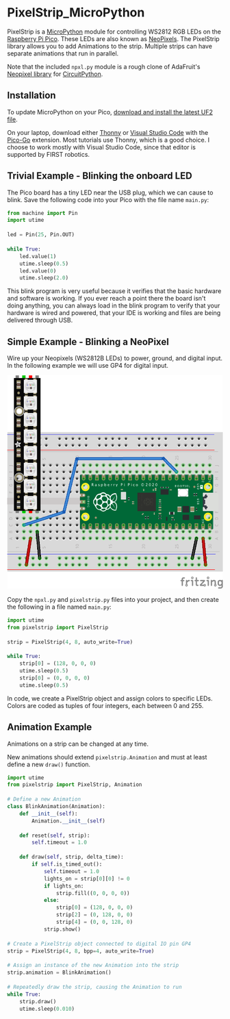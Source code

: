 # PixelStrip_MicroPython

PixelStrip is a [MicroPython](https://micropython.org/) module for controlling WS2812 RGB LEDs on the [Raspberry Pi Pico](https://www.raspberrypi.org/products/raspberry-pi-pico/).  These LEDs are also known as  [NeoPixels](https://learn.adafruit.com/adafruit-neopixel-uberguide). The PixelStrip library allows you to add Animations to the strip.  Multiple strips can have separate animations that run in parallel.

Note that the included `npxl.py` module is a rough clone of AdaFruit's [Neopixel library](https://github.com/adafruit/Adafruit_CircuitPython_NeoPixel) for [CircuitPython](https://learn.adafruit.com/welcome-to-circuitpython). 

## Installation

To update MicroPython on your Pico, [download and install the latest UF2 file](https://www.raspberrypi.org/documentation/microcontrollers/micropython.html).

On your laptop, download either [Thonny](https://thonny.org/) or [Visual Studio Code](https://code.visualstudio.com/) with the [Pico-Go](http://pico-go.net/) extension.  Most tutorials use Thonny, which is a good choice.  I choose to work mostly with Visual Studio Code, since that editor is supported by FIRST robotics.

## Trivial Example - Blinking the onboard LED

The Pico board has a tiny LED near the USB plug, which we can cause to blink.  Save the following code into your Pico with the file name `main.py`:

```python
from machine import Pin
import utime

led = Pin(25, Pin.OUT)

while True:
    led.value(1)
    utime.sleep(0.5)
    led.value(0)
    utime.sleep(2.0)
```

This blink program is very useful because it verifies that the basic hardware and software is working.  If you ever reach a point there the board isn't doing anything, you can always load in the blink program to verify that your hardware is wired and powered, that your IDE is working and files are being delivered through USB.

## Simple Example - Blinking a NeoPixel

Wire up your Neopixels (WS2812B LEDs) to power, ground, and digital input. In the following example we will use GP4 for digital input.

![PixelStrip setup](pixelstrip_setup.png)

Copy the `npxl.py` and `pixelstrip.py` files into your project, and then create the following in a file named `main.py`:

```python
import utime
from pixelstrip import PixelStrip

strip = PixelStrip(4, 8, auto_write=True)

while True:
    strip[0] = (128, 0, 0, 0)
    utime.sleep(0.5)
    strip[0] = (0, 0, 0, 0)
    utime.sleep(0.5)
```

In code, we create a PixelStrip object and assign colors to specific LEDs. Colors are coded as tuples of four integers, each between 0 and 255.

## Animation Example

Animations on a strip can be changed at any time.

New animations should extend `pixelstrip.Animation` and must at least define a new `draw()` function.

```python
import utime
from pixelstrip import PixelStrip, Animation

# Define a new Animation
class BlinkAnimation(Animation):
    def __init__(self):
        Animation.__init__(self)

    def reset(self, strip):
        self.timeout = 1.0

    def draw(self, strip, delta_time):
        if self.is_timed_out():
            self.timeout = 1.0
            lights_on = strip[0][0] != 0
            if lights_on:
                strip.fill((0, 0, 0, 0))
            else:
                strip[0] = (128, 0, 0, 0)
                strip[2] = (0, 128, 0, 0)
                strip[4] = (0, 0, 128, 0)
            strip.show()

# Create a PixelStrip object connected to digital IO pin GP4
strip = PixelStrip(4, 8, bpp=4, auto_write=True)

# Assign an instance of the new Animation into the strip
strip.animation = BlinkAnimation()

# Repeatedly draw the strip, causing the Animation to run
while True:
    strip.draw()
    utime.sleep(0.010)
```




